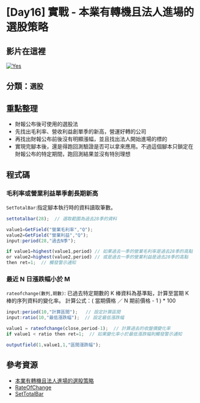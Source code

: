 # [Day16] 實戰 - 本業有轉機且法人進場的選股策略

## 影片在這裡

[![Yes](https://img.youtube.com/vi/x2PEiXVs3pg/0.jpg)](https://www.youtube.com/watch?v=x2PEiXVs3pg)

## 分類：`選股`

## 重點整理

- 財報公布後可使用的選股法
- 先找出毛利率、營收利益創單季的新高，營運好轉的公司
- 再找出財報公布前後沒有明顯漲幅，並且找出法人開始進場的標的
- 實現完腳本後，還是得跑回測驗證是否可以拿來應用。不過這個腳本只鎖定在財報公布的特定期間，跑回測結果並沒有特別理想

## 程式碼

### 毛利率或營業利益單季創長期新高

`SetTotalBar`:指定腳本執行時的資料讀取筆數。

```javascript
settotalbar(28);  // 選取範圍為過去28季的資料

value1=GetField("營業毛利率","Q");
value2=GetField("營業利益","Q");
input:period(28,"過去N季");

if value1=highest(value1,period) // 如果過去一季的營業毛利率是過去28季的高點
or value2=highest(value2,period) // 或是過去一季的營業利益是過去28季的高點
then ret=1;  // 觸發警示通知
```

### 最近 N 日漲跌幅小於 M

`rateofchange(數列,期數)`: 已過去特定期數的 K 棒資料為基準點，計算至當期 K 棒的序列資料的變化率。
計算公式：( 當期價格 ／ N 期前價格 - 1 ) \* 100

```javascript
input:period(10,"計算區間");   // 設定計算區間
input:ratio(10,"最低漲跌幅");  // 設定最低漲跌幅

value1 = rateofchange(close,period-1);  // 計算過去的收盤價變化率
if value1 < ratio then ret=1;  // 如果變化率小於最低漲跌幅則觸發警示通知

outputfield(1,value1,1,"區間漲跌幅");
```

## 參考資源

- [本業有轉機且法人進場的選股策略](http://www.xq.com.tw/videoteach//videoteach/%e6%9c%ac%e6%a5%ad%e6%9c%89%e8%bd%89%e6%a9%9f%e4%b8%94%e6%b3%95%e4%ba%ba%e9%80%b2%e5%a0%b4%e7%9a%84%e9%81%b8%e8%82%a1%e7%ad%96%e7%95%a5/)
- [RateOfChange](https://xshelp.xq.com.tw/XSHelp/?HelpName=RateOfChange&group=PRICECULFUNC)
- [SetTotalBar](https://xshelp.xq.com.tw/XSHelp/?HelpName=SetTotalBar&group=GENERALFUNC)
